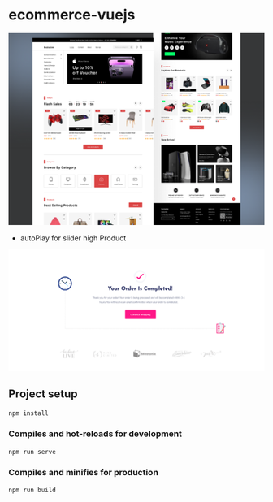 # ecommerce-vuejs

![demo image project](/src/assets/images/demo-project.png)

- autoPlay for slider high Product

![alt text](/src/assets/images/ideas/image.png)

## Project setup

```
npm install
```

### Compiles and hot-reloads for development

```
npm run serve
```

### Compiles and minifies for production

```
npm run build
```
